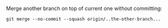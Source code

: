 Merge another branch on top of current one without committing:

    git merge --no-commit --squash origin/..the-other-branch...


